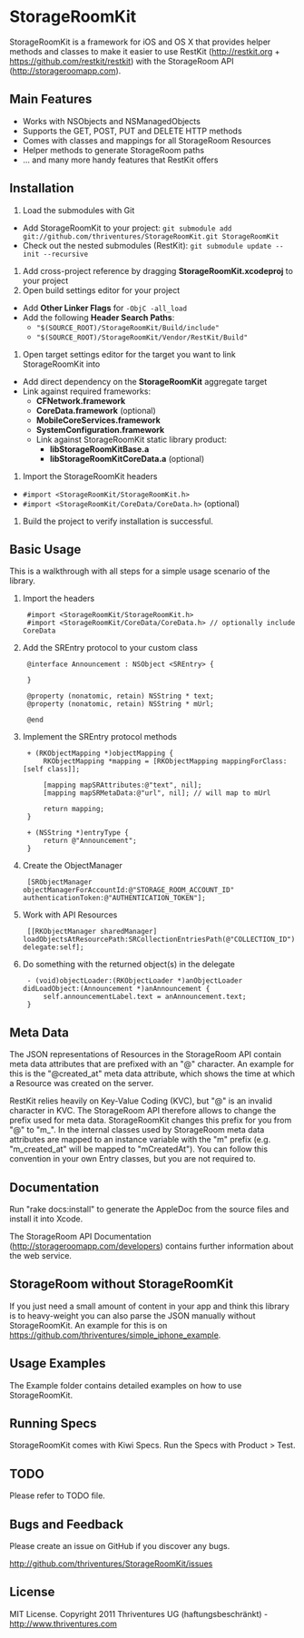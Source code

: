 StorageRoomKit
=========================

StorageRoomKit is a framework for iOS and OS X that provides helper methods and classes to make it easier to use RestKit (http://restkit.org + https://github.com/restkit/restkit) with the StorageRoom API (http://storageroomapp.com).


Main Features
-------------------------

* Works with NSObjects and NSManagedObjects
* Supports the GET, POST, PUT and DELETE HTTP methods
* Comes with classes and mappings for all StorageRoom Resources
* Helper methods to generate StorageRoom paths
* ... and many more handy features that RestKit offers


Installation
-------------------------

1. Load the submodules with Git
  * Add StorageRoomKit to your project: `git submodule add git://github.com/thriventures/StorageRoomKit.git StorageRoomKit`
  * Check out the nested submodules (RestKit): `git submodule update --init --recursive`
1. Add cross-project reference by dragging **StorageRoomKit.xcodeproj** to your project
1. Open build settings editor for your project
  * Add **Other Linker Flags** for `-ObjC -all_load`
  * Add the following **Header Search Paths**:
    * `"$(SOURCE_ROOT)/StorageRoomKit/Build/include"`
    * `"$(SOURCE_ROOT)/StorageRoomKit/Vendor/RestKit/Build"`
1. Open target settings editor for the target you want to link StorageRoomKit into
  * Add direct dependency on the **StorageRoomKit** aggregate target
  * Link against required frameworks:
    * **CFNetwork.framework**
    * **CoreData.framework** (optional)
    * **MobileCoreServices.framework**
    * **SystemConfiguration.framework**
    * Link against StorageRoomKit static library product:
      * **libStorageRoomKitBase.a**
      * **libStorageRoomKitCoreData.a** (optional)
1. Import the StorageRoomKit headers
  * `#import <StorageRoomKit/StorageRoomKit.h>`
  * `#import <StorageRoomKit/CoreData/CoreData.h>` (optional)
1. Build the project to verify installation is successful.


Basic Usage
-------------------------


This is a walkthrough with all steps for a simple usage scenario of the library.

1. Import the headers

        #import <StorageRoomKit/StorageRoomKit.h>
        #import <StorageRoomKit/CoreData/CoreData.h> // optionally include CoreData

1. Add the SREntry protocol to your custom class

        @interface Announcement : NSObject <SREntry> {

        }

        @property (nonatomic, retain) NSString * text;
        @property (nonatomic, retain) NSString * mUrl;

        @end

1. Implement the SREntry protocol methods

        + (RKObjectMapping *)objectMapping {
            RKObjectMapping *mapping = [RKObjectMapping mappingForClass:[self class]];

            [mapping mapSRAttributes:@"text", nil];
            [mapping mapSRMetaData:@"url", nil]; // will map to mUrl

            return mapping;
        }

        + (NSString *)entryType {
            return @"Announcement";
        }

1. Create the ObjectManager

        [SRObjectManager objectManagerForAccountId:@"STORAGE_ROOM_ACCOUNT_ID" authenticationToken:@"AUTHENTICATION_TOKEN"];

1. Work with API Resources

        [[RKObjectManager sharedManager] loadObjectsAtResourcePath:SRCollectionEntriesPath(@"COLLECTION_ID") delegate:self];    

1. Do something with the returned object(s) in the delegate

        - (void)objectLoader:(RKObjectLoader *)anObjectLoader didLoadObject:(Announcement *)anAnnouncement {
            self.announcementLabel.text = anAnnouncement.text;
        }


Meta Data
-------------------------

The JSON representations of Resources in the StorageRoom API contain meta data attributes that are prefixed with an "@" character. An example for this is the 
"@created_at" meta data attribute, which shows the time at which a Resource was created on the server.

RestKit relies heavily on Key-Value Coding (KVC), but "@" is an invalid character in KVC. The StorageRoom API therefore allows to change the prefix used for 
meta data. StorageRoomKit changes this prefix for you from "@" to "m_". In the internal classes used by StorageRoom meta data attributes are mapped to an
instance variable with the "m" prefix (e.g. "m_created_at" will be mapped to "mCreatedAt"). You can follow this convention in your own Entry classes,
but you are not required to.


Documentation
-------------------------

Run "rake docs:install" to generate the AppleDoc from the source files and install it into Xcode.

The StorageRoom API Documentation (http://storageroomapp.com/developers) contains further information about the web service.


StorageRoom without StorageRoomKit
-------------------------

If you just need a small amount of content in your app and think this library is to heavy-weight you can also parse the JSON manually without StorageRoomKit. An example for this is on https://github.com/thriventures/simple_iphone_example.


Usage Examples
-------------------------

The Example folder contains detailed examples on how to use StorageRoomKit.

Running Specs
-------------------------

StorageRoomKit comes with Kiwi Specs. Run the Specs with Product > Test.


TODO
-------------------------

Please refer to TODO file.


Bugs and Feedback
-------------------------

Please create an issue on GitHub if you discover any bugs.

http://github.com/thriventures/StorageRoomKit/issues

License
-------------------------

MIT License. Copyright 2011 Thriventures UG (haftungsbeschränkt) - http://www.thriventures.com
